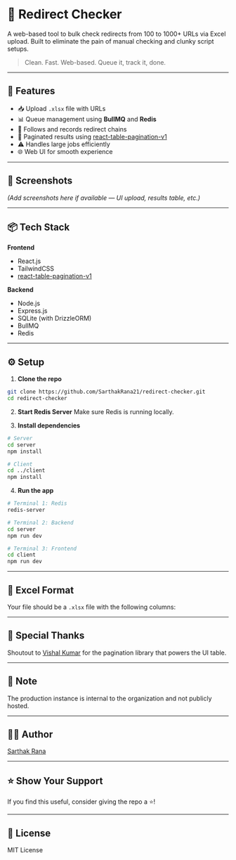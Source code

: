 # 🔁 Redirect Checker

A web-based tool to bulk check redirects from 100 to 1000+ URLs via Excel upload. Built to eliminate the pain of manual checking and clunky script setups.

> Clean. Fast. Web-based. Queue it, track it, done.

---

## 🚀 Features

- 📥 Upload `.xlsx` file with URLs
- 📊 Queue management using **BullMQ** and **Redis**
- 🔁 Follows and records redirect chains
- 📄 Paginated results using [react-table-pagination-v1](https://www.npmjs.com/package/react-table-pagination-v1)
- ⚠️ Handles large jobs efficiently
- 🌐 Web UI for smooth experience

---

## 📸 Screenshots

*(Add screenshots here if available — UI upload, results table, etc.)*

---

## 📦 Tech Stack

**Frontend**
- React.js
- TailwindCSS
- [react-table-pagination-v1](https://www.npmjs.com/package/react-table-pagination-v1)

**Backend**
- Node.js
- Express.js
- SQLite (with DrizzleORM)
- BullMQ
- Redis

---

## ⚙️ Setup

1. **Clone the repo**
```bash
git clone https://github.com/SarthakRana21/redirect-checker.git
cd redirect-checker
````

2. **Start Redis Server**
   Make sure Redis is running locally.

3. **Install dependencies**

```bash
# Server
cd server
npm install

# Client
cd ../client
npm install
```

4. **Run the app**

```bash
# Terminal 1: Redis
redis-server

# Terminal 2: Backend
cd server
npm run dev

# Terminal 3: Frontend
cd client
npm run dev
```

---

## 📄 Excel Format

Your file should be a `.xlsx` file with the following columns:




---

## 🙌 Special Thanks

Shoutout to [Vishal Kumar](https://www.npmjs.com/package/react-table-pagination-v1) for the pagination library that powers the UI table.

---

## 🔐 Note

The production instance is internal to the organization and not publicly hosted.

---

## 🧑‍💻 Author

[Sarthak Rana](https://github.com/SarthakRana21)

---

## ⭐️ Show Your Support

If you find this useful, consider giving the repo a ⭐️!

---

## 📃 License

MIT License